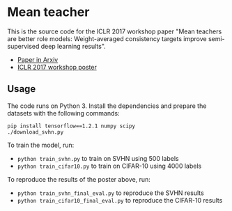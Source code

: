 # Mean teacher

This is the source code for the ICLR 2017 workshop paper "Mean teachers are better role models: Weight-averaged consistency targets improve semi-supervised deep learning results".

- [Paper in Arxiv](https://arxiv.org/abs/1703.01780)
- [ICLR 2017 workshop poster](ICLR_2017_poster.pdf)

## Usage

The code runs on Python 3. Install the dependencies and prepare the datasets with the following commands:

```
pip install tensorflow==1.2.1 numpy scipy
./download_svhn.py
```

To train the model, run:

* `python train_svhn.py` to train on SVHN using 500 labels
* `python train_cifar10.py` to train on CIFAR-10 using 4000 labels

To reproduce the results of the poster above, run:

* `python train_svhn_final_eval.py` to reproduce the SVHN results
* `python train_cifar10_final_eval.py` to reproduce the CIFAR-10 results
